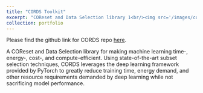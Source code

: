 ```yaml
---
title: "CORDS Toolkit"
excerpt: "COReset and Data Selection library 1<br/><img src='/images/cords_logo.png'>"
collection: portfolio
---
```


Please find the github link for CORDS repo [here](https://github.com/decile-team/cords).

A COReset and Data Selection library for making machine learning time-, energy-, cost-, and compute-efficient. Using state-of-the-art subset selection techniques, CORDS leverages the deep learning framework provided by PyTorch to greatly reduce training time, energy demand, and other resource requirements demanded by deep learning while not sacrificing model performance.
